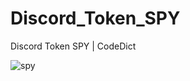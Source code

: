 # Discord_Token_SPY
Discord Token SPY | CodeDict


![spy](https://user-images.githubusercontent.com/106864876/187287433-f3112d83-512d-44cd-9f32-588db8e8dbdc.jpg)
